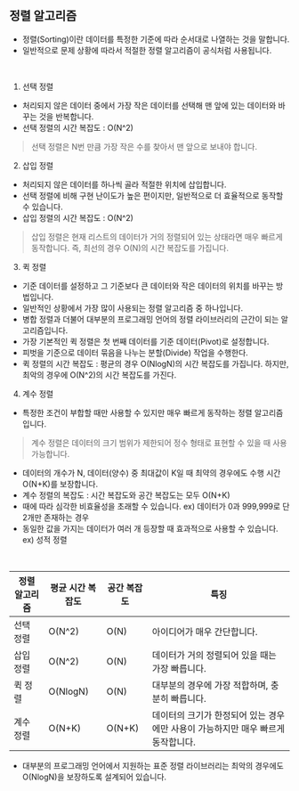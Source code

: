 ## 정렬 알고리즘

- 정렬(Sorting)이란 데이터를 특정한 기준에 따라 순서대로 나열하는 것을 말합니다.
- 일반적으로 문제 상황에 따라서 적절한 정렬 알고리즘이 공식처럼 사용됩니다.

<br>

1. 선택 정렬
 - 처리되지 않은 데이터 중에서 가장 작은 데이터를 선택해 맨 앞에 있는 데이터와 바꾸는 것을 반복합니다.
 - 선택 정렬의 시간 복잡도 : O(N^2)
  > 선택 정렬은 N번 만큼 가장 작은 수를 찾아서 맨 앞으로 보내야 합니다.

2. 삽입 정렬
 - 처리되지 않은 데이터를 하나씩 골라 적절한 위치에 삽입합니다.
 - 선택 정렬에 비해 구현 난이도가 높은 편이지만, 일반적으로 더 효율적으로 동작할 수 있습니다.
 - 삽입 정렬의 시간 복잡도 : O(N^2)
  > 삽입 정렬은 현재 리스트의 데이터가 거의 정렬되어 있는 상태라면 매우 빠르게 동작합니다. 즉, 최선의 경우 O(N)의 시간 복잡도를 가집니다.

3. 퀵 정렬
 - 기준 데이터를 설정하고 그 기준보다 큰 데이터와 작은 데이터의 위치를 바꾸는 방법입니다.
 - 일반적인 상황에서 가장 많이 사용되는 정렬 알고리즘 중 하나입니다.
 - 병합 정렬과 더불어 대부분의 프로그래밍 언어의 정렬 라이브러리의 근간이 되는 알고리즘입니다.
 - 가장 기본적인 퀵 정렬은 첫 번째 데이터를 기준 데이터(Pivot)로 설정합니다.
 - 피벗을 기준으로 데이터 묶음을 나누는 분할(Divide) 작업을 수행한다.
 - 퀵 정렬의 시간 복잡도 : 평균의 경우 O(NlogN)의 시간 복잡도를 가집니다. 하지만, 최악의 경우에 O(N^2)의 시간 복잡도를 가진다.

4. 계수 정렬
 - 특정한 조건이 부합할 때만 사용할 수 있지만 매우 빠르게 동작하는 정렬 알고리즘입니다.
  > 계수 정렬은 데이터의 크기 범위가 제한되어 정수 형태로 표현할 수 있을 때 사용 가능합니다.
 - 데이터의 개수가 N, 데이터(양수) 중 최대값이 K일 때 최약의 경우에도 수행 시간 O(N+K)를 보장합니다.
 - 계수 정렬의 복잡도 : 시간 복잡도와 공간 복잡도는 모두 O(N+K)
 - 때에 따라 심각한 비효율성을 초래할 수 있습니다. ex) 데이터가 0과 999,999로 단 2개만 존재하는 경우
 - 동일한 값을 가지는 데이터가 여러 개 등장할 때 효과적으로 사용할 수 있습니다. ex) 성적 정렬

<br>

|정렬 알고리즘|평균 시간 복잡도|공간 복잡도|특징|
|------------|---------------|-----------|----|
선택 정렬|O(N^2)|O(N)|아이디어가 매우 간단합니다.|
삽입 정렬|O(N^2)|O(N)|데이터가 거의 정렬되어 있을 때는 가장 빠릅니다.
퀵 정렬|O(NlogN)|O(N)|대부분의 경우에 가장 적합하며, 충분히 빠릅니다.
계수 정렬|O(N+K)|O(N+K)|데이터의 크기가 한정되어 있는 경우에만 사용이 가능하지만 매우 빠르게 동작합니다.

- 대부분의 프로그래밍 언어에서 지원하는 표준 정렬 라이브러리는 최악의 경우에도 O(NlogN)을 보장하도록 설계되어 있습니다.
